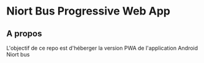 # Niort Bus Progressive Web App

## A propos

L'objectif de ce repo est d'héberger la version PWA de l'application Android Niort bus

